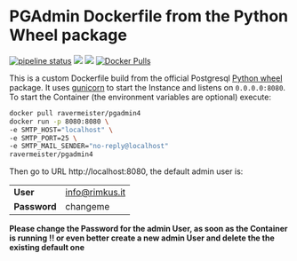 # PGAdmin Dockerfile from the Python Wheel package
[![pipeline status](https://gitlab.com/ravermeister/pgadmin4-docker/badges/master/pipeline.svg)](https://gitlab.com/ravermeister/pgadmin4-docker/commits/master) [![](https://images.microbadger.com/badges/version/ravermeister/pgadmin4.svg)](https://microbadger.com/images/ravermeister/pgadmin4 "Get your own version badge on microbadger.com") [![](https://images.microbadger.com/badges/image/ravermeister/pgadmin4.svg)](https://microbadger.com/images/ravermeister/pgadmin4 "Get your own image badge on microbadger.com") [![Docker Pulls](https://img.shields.io/docker/pulls/ravermeister/pgadmin4.svg)](https://hub.docker.com/r/ravermeister/pgadmin4/)

This is a custom Dockerfile build from the official Postgresql [Python wheel](https://www.pgadmin.org/download/pgadmin-4-python/) package.
It uses [gunicorn](https://gunicorn.org/) to start the Instance and listens on `0.0.0.0:8080`. To start the Container
(the environment variables are optional) execute:
```bash
docker pull ravermeister/pgadmin4
docker run -p 8080:8080 \
-e SMTP_HOST="localhost" \
-e SMTP_PORT=25 \
-e SMTP_MAIL_SENDER="no-reply@localhost"
ravermeister/pgadmin4
```
Then go to URL http://localhost:8080, the default admin user is:

|   |   |
|---|---|
| __User__  | info@rimkus.it  |
| __Password__  | changeme  |

__Please change the Password for the admin User, as soon as the Container is running !! 
or even better create a new admin User and delete the the existing default one__

